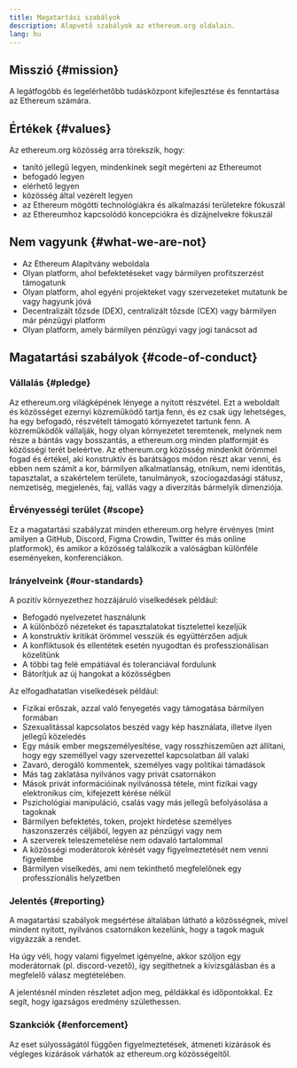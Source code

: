 ```yaml
---
title: Magatartási szabályok
description: Alapvető szabályok az ethereum.org oldalain.
lang: hu
---
```


## Misszió {#mission}

A legátfogóbb és legelérhetőbb tudásközpont kifejlesztése és fenntartása az Ethereum számára.

## Értékek {#values}

Az ethereum.org közösség arra törekszik, hogy:

- tanító jellegű legyen, mindenkinek segít megérteni az Ethereumot
- befogadó legyen
- elérhető legyen
- közösség által vezérelt legyen
- az Ethereum mögötti technológiákra és alkalmazási területekre fókuszál
- az Ethereumhoz kapcsolódó koncepciókra és dizájnelvekre fókuszál

## Nem vagyunk {#what-we-are-not}

- Az Ethereum Alapítvány weboldala
- Olyan platform, ahol befektetéseket vagy bármilyen profitszerzést támogatunk
- Olyan platform, ahol egyéni projekteket vagy szervezeteket mutatunk be vagy hagyunk jóvá
- Decentralizált tőzsde (DEX), centralizált tőzsde (CEX) vagy bármilyen már pénzügyi platform
- Olyan platform, amely bármilyen pénzügyi vagy jogi tanácsot ad

## Magatartási szabályok {#code-of-conduct}

### Vállalás {#pledge}

Az ethereum.org világképének lényege a nyitott részvétel. Ezt a weboldalt és közösséget ezernyi közreműködő tartja fenn, és ez csak úgy lehetséges, ha egy befogadó, részvételt támogató környezetet tartunk fenn. A közreműködők vállalják, hogy olyan környezetet teremtenek, melynek nem része a bántás vagy bosszantás, a ethereum.org minden platformját és közösségi terét beleértve. Az ethereum.org közösség mindenkit örömmel fogad és értékel, aki konstruktív és barátságos módon részt akar venni, és ebben nem számít a kor, bármilyen alkalmatlanság, etnikum, nemi identitás, tapasztalat, a szakértelem területe, tanulmányok, szociogazdasági státusz, nemzetiség, megjelenés, faj, vallás vagy a diverzitás bármelyik dimenziója.

### Érvényességi terület {#scope}

Ez a magatartási szabályzat minden ethereum.org helyre érvényes (mint amilyen a GitHub, Discord, Figma Crowdin, Twitter és más online platformok), és amikor a közösség találkozik a valóságban különféle eseményeken, konferenciákon.

### Irányelveink {#our-standards}

A pozitív környezethez hozzájáruló viselkedések például:

- Befogadó nyelvezetet használunk
- A különböző nézeteket és tapasztalatokat tisztelettel kezeljük
- A konstruktív kritikát örömmel vesszük és együttérzően adjuk
- A konfliktusok és ellentétek esetén nyugodtan és professzionálisan közelítünk
- A többi tag felé empátiával és toleranciával fordulunk
- Bátorítjuk az új hangokat a közösségben

Az elfogadhatatlan viselkedések például:

- Fizikai erőszak, azzal való fenyegetés vagy támogatása bármilyen formában
- Szexualitással kapcsolatos beszéd vagy kép használata, illetve ilyen jellegű közeledés
- Egy másik ember megszemélyesítése, vagy rosszhiszeműen azt állítani, hogy egy személlyel vagy szervezettel kapcsolatban áll valaki
- Zavaró, derogáló kommentek, személyes vagy politikai támadások
- Más tag zaklatása nyilvános vagy privát csatornákon
- Mások privát információinak nyilvánossá tétele, mint fizikai vagy elektronikus cím, kifejezett kérése nélkül
- Pszichológiai manipuláció, csalás vagy más jellegű befolyásolása a tagoknak
- Bármilyen befektetés, token, projekt hirdetése személyes haszonszerzés céljából, legyen az pénzügyi vagy nem
- A szerverek teleszemetelése nem odavaló tartalommal
- A közösségi moderátorok kérését vagy figyelmeztetését nem venni figyelembe
- Bármilyen viselkedés, ami nem tekinthető megfelelőnek egy professzionális helyzetben

### Jelentés {#reporting}

A magatartási szabályok megsértése általában látható a közösségnek, mivel mindent nyitott, nyilvános csatornákon kezelünk, hogy a tagok maguk vigyázzák a rendet.

Ha úgy véli, hogy valami figyelmet igényelne, akkor szóljon egy moderátornak (pl. discord-vezető), így segíthetnek a kivizsgálásban és a megfelelő válasz megtételében.

A jelentésnél minden részletet adjon meg, példákkal és időpontokkal. Ez segít, hogy igazságos eredmény születhessen.

### Szankciók {#enforcement}

Az eset súlyosságától függően figyelmeztetések, átmeneti kizárások és végleges kizárások várhatók az ethereum.org közösségeitől.
